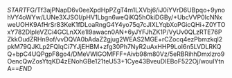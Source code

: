 $START$FG/Tf3ajPNapD6v0eeXpdHpPZgT4m1LXVbj6/iJ0iYVrD6UBpqo+9ynohVY4oWYw/LUNe3XJSOI/pHV1Lbgn6weQiKQ5hOkiDGBy/+UbcVVP0IcNNxweUOHK9AfHrSr83KeK1fDLoaRngG4Y4yo75q7cJIXLYqbXoPGicQHi+Z0YTOxY782DlpleVZCi4GCLnXXe1l9awacn0AN+6yJYFJhZK1P/VyUv0QLzRTE76PZkkOudZRHn9of/vvDQVA0bAdaZ2gjug2WEAS2MGE+rCZocq4ezPbmzkql2pkM79QJKLp2FQIqCi7YJjEHBM+zfg30Ph7NyR2uAxHHP9LoI6n5LVDLRKQQ+bpC4UQPgpF8go4/DMeVWlGOMFFF+Aivb98m80Vz/5eRBRihhDmxlzro9OencQwZosYtqKD4zENohGBe121teU53+1Cye43BveuDIEBoF522Oj/wouIYtnA==$END$